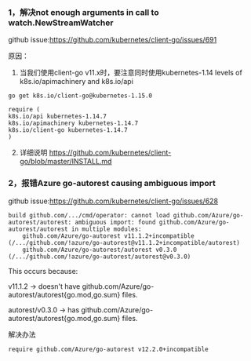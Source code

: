 ### 1，解决not enough arguments in call to watch.NewStreamWatcher
github issue:https://github.com/kubernetes/client-go/issues/691

原因：
1. 当我们使用client-go v11.x时，要注意同时使用kubernetes-1.14 levels of k8s.io/apimachinery and k8s.io/api
```
go get k8s.io/client-go@kubernetes-1.15.0

```
```
require (
k8s.io/api kubernetes-1.14.7
k8s.io/apimachinery kubernetes-1.14.7
k8s.io/client-go kubernetes-1.14.7
)
```
2. 详细说明
https://github.com/kubernetes/client-go/blob/master/INSTALL.md

### 2，报错Azure go-autorest causing ambiguous import
github issue:https://github.com/kubernetes/client-go/issues/628
```
build github.com/.../cmd/operator: cannot load github.com/Azure/go-autorest/autorest: ambiguous import: found github.com/Azure/go-autorest/autorest in multiple modules:
	github.com/Azure/go-autorest v11.1.2+incompatible (/.../github.com/!azure/go-autorest@v11.1.2+incompatible/autorest)
	github.com/Azure/go-autorest/autorest v0.3.0 (/.../github.com/!azure/go-autorest/autorest@v0.3.0)
```

This occurs because:

v11.1.2 -> doesn't have github.com/Azure/go-autorest/autorest{go.mod,go.sum} files.

autorest/v0.3.0 -> has github.com/Azure/go-autorest/autorest{go.mod,go.sum} files.

解决办法
```
require github.com/Azure/go-autorest v12.2.0+incompatible
```